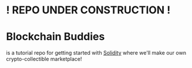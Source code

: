 # ! REPO UNDER CONSTRUCTION !

# Blockchain Buddies

is a tutorial repo for getting started with [Solidity](solidity.readthedocs.io/) where we'll make our own crypto-collectible marketplace!

